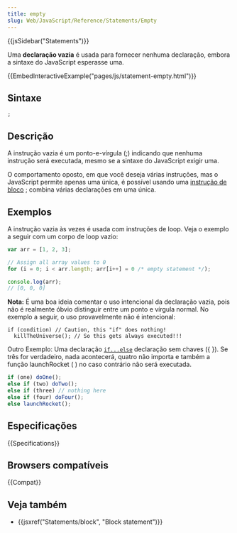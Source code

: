 ```yaml
---
title: empty
slug: Web/JavaScript/Reference/Statements/Empty
---
```


{{jsSidebar("Statements")}}

Uma **declaração vazia** é usada para fornecer nenhuma declaração, embora a sintaxe do JavaScript esperasse uma.

{{EmbedInteractiveExample("pages/js/statement-empty.html")}}

## Sintaxe

```
;
```

## Descrição

A instrução vazia é um ponto-e-vírgula (;) indicando que nenhuma instrução será executada, mesmo se a sintaxe do JavaScript exigir uma.

O comportamento oposto, em que você deseja várias instruções, mas o JavaScript permite apenas uma única, é possível usando uma [instrução de bloco](/pt-BR/docs/Web/JavaScript/Reference/Statements/block) ; combina várias declarações em uma única.

## Exemplos

A instrução vazia às vezes é usada com instruções de loop. Veja o exemplo a seguir com um corpo de loop vazio:

```js
var arr = [1, 2, 3];

// Assign all array values to 0
for (i = 0; i < arr.length; arr[i++] = 0 /* empty statement */);

console.log(arr);
// [0, 0, 0]
```

**Nota:** É uma boa ideia comentar o uso intencional da declaração vazia, pois não é realmente óbvio distinguir entre um ponto e vírgula normal. No exemplo a seguir, o uso provavelmente não é intencional:

```js-nolint
if (condition) // Caution, this "if" does nothing!
  killTheUniverse(); // So this gets always executed!!!
```

Outro Exemplo: Uma declaração [`if...else`](/pt-BR/docs/Web/JavaScript/Reference/Statements/if...else) declaração sem chaves ({ }). Se três for verdadeiro, nada acontecerá, quatro não importa e também a função launchRocket ( ) no caso contrário não será executada.

```js
if (one) doOne();
else if (two) doTwo();
else if (three) // nothing here
else if (four) doFour();
else launchRocket();
```

## Especificações

{{Specifications}}

## Browsers compatíveis

{{Compat}}

## Veja também

- {{jsxref("Statements/block", "Block statement")}}
